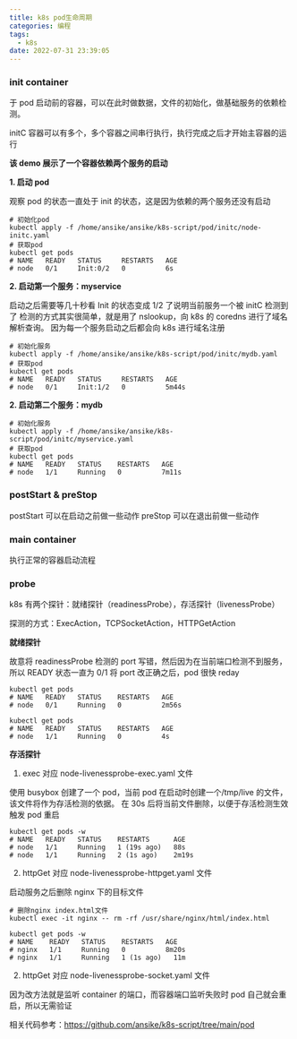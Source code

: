 ```yaml
---
title: k8s pod生命周期
categories: 编程
tags:
  - k8s
date: 2022-07-31 23:39:05
---
```


### init container

于 pod 启动前的容器，可以在此时做数据，文件的初始化，做基础服务的依赖检测。

initC 容器可以有多个，多个容器之间串行执行，执行完成之后才开始主容器的运行

**该 demo 展示了一个容器依赖两个服务的启动**

**1. 启动 pod**

观察 pod 的状态一直处于 init 的状态，这是因为依赖的两个服务还没有启动

```shell
# 初始化pod
kubectl apply -f /home/ansike/ansike/k8s-script/pod/initc/node-initc.yaml
# 获取pod
kubectl get pods
# NAME   READY   STATUS     RESTARTS   AGE
# node   0/1     Init:0/2   0          6s
```

**2. 启动第一个服务：myservice**

启动之后需要等几十秒看 Init 的状态变成 1/2 了说明当前服务一个被 initC 检测到了
检测的方式其实很简单，就是用了 nslookup，向 k8s 的 coredns 进行了域名解析查询。
因为每一个服务启动之后都会向 k8s 进行域名注册

```shell
# 初始化服务
kubectl apply -f /home/ansike/ansike/k8s-script/pod/initc/mydb.yaml
# 获取pod
kubectl get pods
# NAME   READY   STATUS     RESTARTS   AGE
# node   0/1     Init:1/2   0          5m44s
```

**2. 启动第二个服务：mydb**

```shell
# 初始化服务
kubectl apply -f /home/ansike/ansike/k8s-script/pod/initc/myservice.yaml
# 获取pod
kubectl get pods
# NAME   READY   STATUS    RESTARTS   AGE
# node   1/1     Running   0          7m11s
```

### postStart & preStop

postStart 可以在启动之前做一些动作
preStop 可以在退出前做一些动作

### main container

执行正常的容器启动流程

### probe

k8s 有两个探针：就绪探针（readinessProbe），存活探针（livenessProbe）

探测的方式：ExecAction，TCPSocketAction，HTTPGetAction

**就绪探针**

故意将 readinessProbe 检测的 port 写错，然后因为在当前端口检测不到服务，所以 READY 状态一直为 0/1
将 port 改正确之后，pod 很快 reday

```shell
kubectl get pods
# NAME   READY   STATUS    RESTARTS   AGE
# node   0/1     Running   0          2m56s

kubectl get pods
# NAME   READY   STATUS    RESTARTS   AGE
# node   1/1     Running   0          4s
```

**存活探针**

1. exec 对应 node-livenessprobe-exec.yaml 文件

使用 busybox 创建了一个 pod，当前 pod 在启动时创建一个/tmp/live 的文件，该文件将作为存活检测的依据。
在 30s 后将当前文件删除，以便于存活检测生效触发 pod 重启

```shell
kubectl get pods -w
# NAME   READY   STATUS    RESTARTS      AGE
# node   1/1     Running   1 (19s ago)   88s
# node   1/1     Running   2 (1s ago)    2m19s
```

2. httpGet 对应 node-livenessprobe-httpget.yaml 文件

启动服务之后删除 nginx 下的目标文件

```shell
# 删除nginx index.html文件
kubectl exec -it nginx -- rm -rf /usr/share/nginx/html/index.html

kubectl get pods -w
# NAME    READY   STATUS    RESTARTS   AGE
# nginx   1/1     Running   0          8m20s
# nginx   1/1     Running   1 (1s ago)   11m
```

2. httpGet 对应 node-livenessprobe-socket.yaml 文件

因为改方法就是监听 container 的端口，而容器端口监听失败时 pod 自己就会重启，所以无需验证

相关代码参考：https://github.com/ansike/k8s-script/tree/main/pod